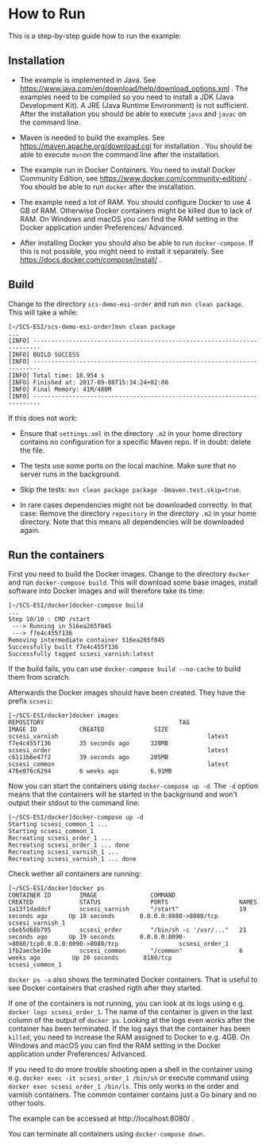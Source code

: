 # How to Run

This is a step-by-step guide how to run the example:

## Installation

* The example is implemented in Java. See
   https://www.java.com/en/download/help/download_options.xml . The
   examples need to be compiled so you need to install a JDK (Java
   Development Kit). A JRE (Java Runtime Environment) is not
   sufficient. After the installation you should be able to execute
   `java` and `javac` on the command line.

* Maven is needed to build the examples. See
  https://maven.apache.org/download.cgi for installation . You should be
  able to execute `mvn`on the command line after the installation.

* The example run in Docker Containers. You need to install Docker
  Community Edition, see https://www.docker.com/community-edition/
  . You should be able to run `docker` after the installation.

* The example need a lot of RAM. You should configure Docker to use 4
  GB of RAM. Otherwise Docker containers might be killed due to lack
  of RAM. On Windows and macOS you can find the RAM setting in the
  Docker application under Preferences/ Advanced.
  
* After installing Docker you should also be able to run
  `docker-compose`. If this is not possible, you might need to install
  it separately. See https://docs.docker.com/compose/install/ .

## Build

Change to the directory `scs-demo-esi-order` and run `mvn clean
package`. This will take a while:

```
[~/SCS-ESI/scs-demo-esi-order]mvn clean package
...
[INFO] ------------------------------------------------------------------------
[INFO] BUILD SUCCESS
[INFO] ------------------------------------------------------------------------
[INFO] Total time: 18.954 s
[INFO] Finished at: 2017-09-08T15:34:24+02:00
[INFO] Final Memory: 41M/480M
[INFO] ------------------------------------------------------------------------
```

If this does not work:

* Ensure that `settings.xml` in the directory `.m2` in your home
directory contains no configuration for a specific Maven repo. If in
doubt: delete the file.

* The tests use some ports on the local machine. Make sure that no
server runs in the background.

* Skip the tests: `mvn clean package package -Dmaven.test.skip=true`.

* In rare cases dependencies might not be downloaded correctly. In
  that case: Remove the directory `repository` in the directory `.m2`
  in your home directory. Note that this means all dependencies will
  be downloaded again.

## Run the containers

First you need to build the Docker images. Change to the directory
`docker` and run `docker-compose build`. This will download some base
images, install software into Docker images and will therefore take
its time:

```
[~/SCS-ESI/docker]docker-compose build 
...
Step 10/10 : CMD /start
 ---> Running in 516ea265f045
 ---> f7e4c455f136
Removing intermediate container 516ea265f045
Successfully built f7e4c455f136
Successfully tagged scsesi_varnish:latest
```

If the build fails, you can use  `docker-compose build --no-cache` to
build them from scratch.

Afterwards the Docker images should have been created. They have the prefix
`scsesi`:

```
[~/SCS-ESI/docker]docker images
REPOSITORY                                      TAG                 IMAGE ID            CREATED              SIZE
scsesi_varnish                                          latest              f7e4c455f136        35 seconds ago      328MB
scsesi_order                                            latest              c6111b6e47f2        39 seconds ago      205MB
scsesi_common                                           latest              476e076c6294        6 weeks ago         6.91MB
```

Now you can start the containers using `docker-compose up -d`. The
`-d` option means that the containers will be started in the
background and won't output their stdout to the command line:

```
[~/SCS-ESI/docker]docker-compose up -d
Starting scsesi_common_1 ... 
Starting scsesi_common_1
Recreating scsesi_order_1 ... 
Recreating scsesi_order_1 ... done
Recreating scsesi_varnish_1 ... 
Recreating scsesi_varnish_1 ... done
```

Check wether all containers are running:

```
[~/SCS-ESI/docker]docker ps
CONTAINER ID        IMAGE               COMMAND                  CREATED             STATUS              PORTS                    NAMES
1a13f1daddcf        scsesi_varnish      "/start"                 19 seconds ago      Up 18 seconds       0.0.0.0:8080->8080/tcp   scsesi_varnish_1
c6eb5d68b795        scsesi_order        "/bin/sh -c '/usr/..."   21 seconds ago      Up 19 seconds       0.0.0.0:8090->8080/tcp0.0.0.0:8090->8080/tcp                 scsesi_order_1
1fb2aecbe10e        scsesi_common       "/common"                6 weeks ago         Up 20 seconds       8180/tcp                 scsesi_common_1
```

`docker ps -a`  also shows the terminated Docker containers. That is
useful to see Docker containers that crashed rigth after they started.

If one of the containers is not running, you can look at its logs using
e.g.  `docker logs scsesi_order_1`. The name of the container is
given in the last column of the output of `docker ps`. Looking at the
logs even works after the container has been
terminated. If the log says that the container has been `killed`, you
need to increase the RAM assigned to Docker to e.g. 4GB. On Windows
and macOS you can find the RAM setting in the Docker application under
Preferences/ Advanced.
  
If you need to do more trouble shooting open a shell in the container
using e.g. `docker exec -it scsesi_order_1 /bin/sh` or execute
command using `docker exec scsesi_order_1 /bin/ls`. This only works in
the order and varnish containers. The common container contains just a
Go binary and no other tools.

The example can be accessed at http://localhost:8080/ .

You can terminate all containers using `docker-compose down`.
